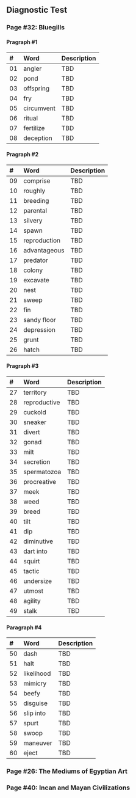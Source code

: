 ## Diagnostic Test

### Page #32: Bluegills
#### Pragraph #1
|#|Word|Description|
|:---|:---|:---|
|01|angler|TBD|
|02|pond|TBD|
|03|offspring|TBD|
|04|fry|TBD|
|05|circumvent|TBD|
|06|ritual|TBD|
|07|fertilize|TBD|
|08|deception|TBD|
#### Pragraph #2
|#|Word|Description|
|:---|:---|:---|
|09|comprise|TBD|
|10|roughly|TBD|
|11|breeding|TBD|
|12|parental|TBD|
|13|silvery|TBD|
|14|spawn|TBD|
|15|reproduction|TBD|
|16|advantageous|TBD|
|17|predator|TBD|
|18|colony|TBD|
|19|excavate|TBD|
|20|nest|TBD|
|21|sweep|TBD|
|22|fin|TBD|
|23|sandy floor|TBD|
|24|depression|TBD|
|25|grunt|TBD|
|26|hatch|TBD|
#### Pragraph #3
|#|Word|Description|
|:---|:---|:---|
|27|territory|TBD|
|28|reproductive|TBD|
|29|cuckold|TBD|
|30|sneaker|TBD|
|31|divert|TBD|
|32|gonad|TBD|
|33|milt|TBD|
|34|secretion|TBD|
|35|spermatozoa|TBD|
|36|procreative|TBD|
|37|meek|TBD|
|38|weed|TBD|
|39|breed|TBD|
|40|tilt|TBD|
|41|dip|TBD|
|42|diminutive|TBD|
|43|dart into|TBD|
|44|squirt|TBD|
|45|tactic|TBD|
|46|undersize|TBD|
|47|utmost|TBD|
|48|agility|TBD|
|49|stalk|TBD|
#### Paragraph #4
|#|Word|Description|
|:---|:---|:---|
|50|dash|TBD|
|51|halt|TBD|
|52|likelihood|TBD|
|53|mimicry|TBD|
|54|beefy|TBD|
|55|disguise|TBD|
|56|slip into|TBD|
|57|spurt|TBD|
|58|swoop|TBD|
|59|maneuver|TBD|
|60|eject|TBD|

### Page #26: The Mediums of Egyptian Art

### Page #40: Incan and Mayan Civilizations
